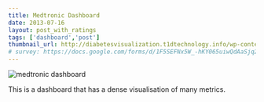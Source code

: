 ```yaml
---
title: Medtronic Dashboard
date: 2013-07-16
layout: post_with_ratings
tags: ['dashboard','post']
thumbnail_url: http://diabetesvisualization.t1dtechnology.info/wp-content/uploads/2013/07/medtronic-dashboard-314x224.png
# survey: https://docs.google.com/forms/d/1F5SEFNx5W_-hKY065uiwQdAaSjq2Q259NdmKNhXiwcI/viewform#_
---
```


![medtronic dashboard](http://diabetesvisualization.t1dtechnology.info/wp-content/uploads/2013/07/medtronic-dashboard.png)

This is a dashboard that has a dense visualisation of many metrics.

